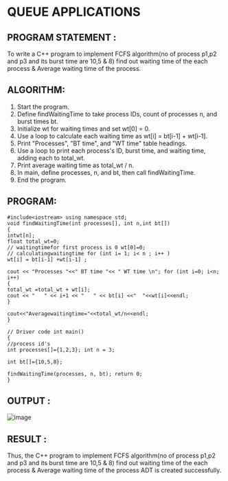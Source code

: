 # QUEUE APPLICATIONS

## PROGRAM STATEMENT :

To write a C++ program to implement FCFS algorithm(no of process p1,p2 and p3 and its burst time are 10,5 & 8) find out waiting time of the each process & Average waiting time of the process.

## ALGORITHM:  

1.	Start the program.
2.	Define findWaitingTime to take process IDs, count of processes n, and burst times bt.
3.	Initialize wt for waiting times and set wt[0] = 0.
4.	Use a loop to calculate each waiting time as wt[i] = bt[i-1] + wt[i-1].
5.	Print "Processes", "BT time", and "WT time" table headings.
6.	Use a loop to print each process's ID, burst time, and waiting time, adding each to total_wt.
7.	Print average waiting time as total_wt / n.
8.	In main, define processes, n, and bt, then call findWaitingTime.
9.	End the program.

## PROGRAM:
```
#include<iostream> using namespace std;
void findWaitingTime(int processes[], int n,int bt[])
{
intwt[n];
float total_wt=0;
// waitingtimefor first process is 0 wt[0]=0;
// calculatingwaitingtime for (int i= 1; i< n ; i++ )
wt[i] = bt[i-1] +wt[i-1] ;

cout << "Processes "<<" BT time "<< " WT time \n"; for (int i=0; i<n; i++)
{
total_wt =total_wt + wt[i];
cout << "	" << i+1 << "	" << bt[i] <<"	"<<wt[i]<<endl;
}

cout<<"Averagewaitingtime="<<total_wt/n<<endl;
}
 
// Driver code int main()
{
//process id's
int processes[]={1,2,3}; int n = 3;

int bt[]={10,5,8};

findWaitingTime(processes, n, bt); return 0;
}
```

## OUTPUT :
![image](https://github.com/user-attachments/assets/71695c0e-9b9b-4796-9531-cff2ffc6ffee)

## RESULT :

Thus, the C++ program to implement FCFS algorithm(no of process p1,p2 and p3 and its burst time are 10,5 & 8) find out waiting time of the each process & Average waiting time of the process ADT is created successfully.

